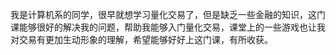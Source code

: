 我是计算机系的同学，很早就想学习量化交易了，但是缺乏一些金融的知识，这门课能够很好的解决我的问题，帮助我能够入门量化交易，课堂上的一些游戏也让我对交易有更加生动形象的理解，希望能够好好上这门课，有所收获。